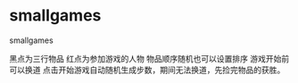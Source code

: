 # smallgames
smallgames

黑点为三行物品
红点为参加游戏的人物
物品顺序随机也可以设置排序
游戏开始前可以换道
点击开始游戏自动随机生成步数，期间无法换道，先捡完物品的获胜。

